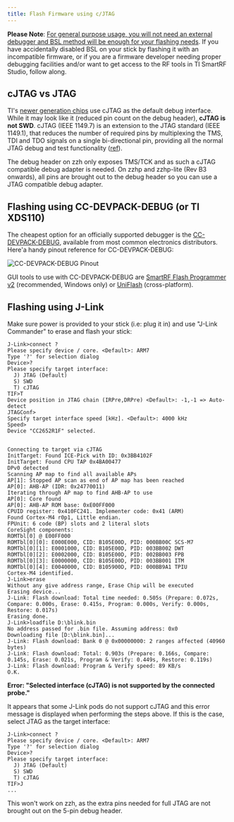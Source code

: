 ```yaml
---
title: Flash Firmware using c/JTAG
---
```


**Please Note**: <ins>For general purpose usage, you will not need an external debugger and [BSL method](/radio-docs/flash-ti-flash-prog/) will be enough for your flashing needs</ins>. If you have accidentally disabled BSL on your stick by flashing it with an incompatible firmware, or if you are a firmware developer needing proper debugging facilities and/or want to get access to the RF tools in TI SmartRF Studio, follow along.


## cJTAG vs JTAG

TI's [newer generation chips](/radio-docs/advanced/ti-part-numbers/) use cJTAG as the default debug interface. While it may look like it (reduced pin count on the debug header), **cJTAG is not SWD**. cJTAG (IEEE 1149.7) is an extension to the JTAG standard (IEEE 1149.1), that reduces the number of required pins by multiplexing the TMS, TDI and TDO signals on a single bi-directional pin, providing all the normal JTAG debug and test functionality ([ref](https://www.segger.com/products/debug-probes/j-link/technology/interface-description/#cjtag-compatibility)).

The debug header on zzh only exposes TMS/TCK and as such a cJTAG compatible debug adapter is needed. On zzhp and zzhp-lite (Rev B3 onwards), all pins are brought out to the debug header so you can use a JTAG compatible debug adapter.


## Flashing using CC-DEVPACK-DEBUG (or TI XDS110)

The cheapest option for an officially supported debugger is the [CC-DEVPACK-DEBUG](http://www.ti.com/tool/CC-DEVPACK-DEBUG), available from most common electronics distributors. Here'a handy pinout reference for CC-DEVPACK-DEBUG:

![CC-DEVPACK-DEBUG Pinout](/_assets/cc-devpack-debug-pinout.png)

GUI tools to use with CC-DEVPACK-DEBUG are [SmartRF Flash Programmer v2](https://www.ti.com/tool/FLASH-PROGRAMMER) (recommended, Windows only) or [UniFlash](https://www.ti.com/tool/UNIFLASH) (cross-platform).


## Flashing using J-Link

Make sure power is provided to your stick (i.e: plug it in) and use "J-Link Commander" to erase and flash your stick: 


``` doscon
J-Link>connect ?
Please specify device / core. <Default>: ARM7
Type '?' for selection dialog
Device>?
Please specify target interface:
  J) JTAG (Default)
  S) SWD
  T) cJTAG
TIF>T
Device position in JTAG chain (IRPre,DRPre) <Default>: -1,-1 => Auto-detect
JTAGConf>
Specify target interface speed [kHz]. <Default>: 4000 kHz
Speed>
Device "CC2652R1F" selected.


Connecting to target via cJTAG
InitTarget: Found ICE-Pick with ID: 0x3BB4102F
InitTarget: Found CPU TAP 0x4BA00477
DPv0 detected
Scanning AP map to find all available APs
AP[1]: Stopped AP scan as end of AP map has been reached
AP[0]: AHB-AP (IDR: 0x24770011)
Iterating through AP map to find AHB-AP to use
AP[0]: Core found
AP[0]: AHB-AP ROM base: 0xE00FF000
CPUID register: 0x410FC241. Implementer code: 0x41 (ARM)
Found Cortex-M4 r0p1, Little endian.
FPUnit: 6 code (BP) slots and 2 literal slots
CoreSight components:
ROMTbl[0] @ E00FF000
ROMTbl[0][0]: E000E000, CID: B105E00D, PID: 000BB00C SCS-M7
ROMTbl[0][1]: E0001000, CID: B105E00D, PID: 003BB002 DWT
ROMTbl[0][2]: E0002000, CID: B105E00D, PID: 002BB003 FPB
ROMTbl[0][3]: E0000000, CID: B105E00D, PID: 003BB001 ITM
ROMTbl[0][4]: E0040000, CID: B105900D, PID: 000BB9A1 TPIU
Cortex-M4 identified.
J-Link>erase
Without any give address range, Erase Chip will be executed
Erasing device...
J-Link: Flash download: Total time needed: 0.505s (Prepare: 0.072s, Compare: 0.000s, Erase: 0.415s, Program: 0.000s, Verify: 0.000s, Restore: 0.017s)
Erasing done.
J-Link>loadfile D:\blink.bin
No address passed for .bin file. Assuming address: 0x0
Downloading file [D:\blink.bin]...
J-Link: Flash download: Bank 0 @ 0x00000000: 2 ranges affected (40960 bytes)
J-Link: Flash download: Total: 0.903s (Prepare: 0.166s, Compare: 0.145s, Erase: 0.021s, Program & Verify: 0.449s, Restore: 0.119s)
J-Link: Flash download: Program & Verify speed: 89 KB/s
O.K.
```

**Error: "Selected interface (cJTAG) is not supported by the connected probe."**

It appears that some J-Link pods do not support cJTAG and this error message is displayed when performing the steps above. If this is the case, select JTAG as the target interface:

``` doscon
J-Link>connect ?
Please specify device / core. <Default>: ARM7
Type '?' for selection dialog
Device>?
Please specify target interface:
  J) JTAG (Default)
  S) SWD
  T) cJTAG
TIF>J
...
```

This won't work on zzh, as the extra pins needed for full JTAG are not brought out on the 5-pin debug header.